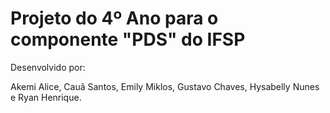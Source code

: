 # Projeto do 4º Ano para o componente "PDS" do IFSP

Desenvolvido por: 

Akemi Alice, Cauã Santos, Emily Miklos, Gustavo Chaves, Hysabelly Nunes e Ryan Henrique. 
